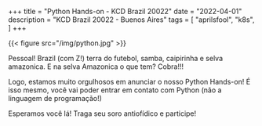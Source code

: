 +++
title = "Python Hands-on - KCD Brazil 20022"
date = "2022-04-01"
description = "KCD Brazil 20022 - Buenos Aires"
tags = [
    "aprilsfool",
    "k8s",
]
+++

{{< figure src="/img/python.jpg" >}}

Pessoal! Brazil (com Z!) terra do futebol, samba, caipirinha e selva amazonica. E na selva Amazonica o que tem? Cobra!!!

Logo, estamos muito orgulhosos em anunciar o nosso Python Hands-on! É isso mesmo, você vai poder entrar em contato com Python (não a linguagem de programação!)

Esperamos você lá! Traga seu soro antiofídico e participe!

